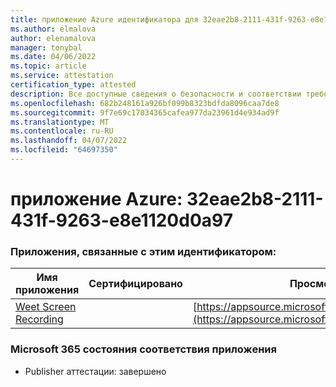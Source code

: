 ```yaml
---
title: приложение Azure идентификатора для 32eae2b8-2111-431f-9263-e8e1120d0a97
ms.author: elmalova
author: elenamalova
manager: tonybal
ms.date: 04/06/2022
ms.topic: article
ms.service: attestation
certification_type: attested
description: Все доступные сведения о безопасности и соответствии требованиям для 32eae2b8-2111-431f-9263-e8e1120d0a97.
ms.openlocfilehash: 682b248161a926bf099b8323bdfda8096caa7de8
ms.sourcegitcommit: 9f7e69c17034365cafea977da23961d4e934ad9f
ms.translationtype: MT
ms.contentlocale: ru-RU
ms.lasthandoff: 04/07/2022
ms.locfileid: "64697350"
---
```

# <a name="azure-app-id-32eae2b8-2111-431f-9263-e8e1120d0a97"></a>приложение Azure: 32eae2b8-2111-431f-9263-e8e1120d0a97


### <a name="apps-associated-with-this-id"></a>Приложения, связанные с этим идентификатором:
| **Имя приложения** | **Сертифицировано** | **Просмотр в AppSource** |
|--------------|---------------|-----------------------|
| [Weet Screen Recording](../forward/WA200003284.md) |  | [https://appsource.microsoft.com/product/office/WA200003284](https://appsource.microsoft.com/product/office/WA200003284) |

### <a name="microsoft-365-app-compliance-status"></a>Microsoft 365 состояния соответствия приложения
- Publisher аттестации: завершено
